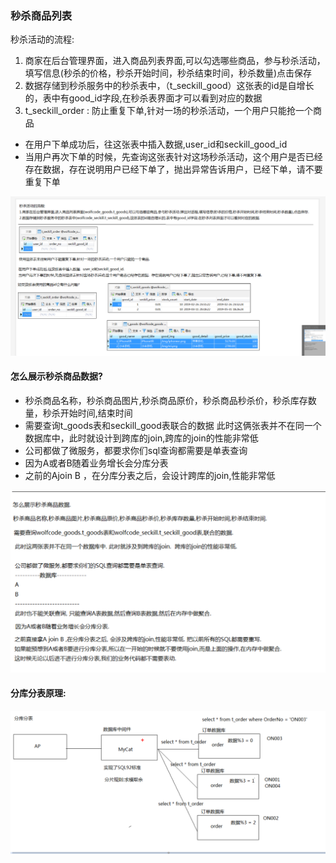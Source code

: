 ### 秒杀商品列表
秒杀活动的流程:
1. 商家在后台管理界面，进入商品列表界面,可以勾选哪些商品，参与秒杀活动，填写信息(秒杀的价格，秒杀开始时间，秒杀结束时间，秒杀数量)点击保存
2. 数据存储到秒杀服务中的秒杀表中，（t_seckill_good）这张表的id是自增长的，表中有good_id字段,在秒杀表界面才可以看到对应的数据
3. t_seckill_order : 防止重复下单,针对一场的秒杀活动，一个用户只能抢一个商品
* 在用户下单成功后，往这张表中插入数据,user_id和seckill_good_id
* 当用户再次下单的时候，先查询这张表针对这场秒杀活动，这个用户是否已经存在数据，存在说明用户已经下单了，抛出异常告诉用户，已经下单，请不要重复下单


![](assets/01_草稿-90b55e5c.png)


#### 怎么展示秒杀商品数据?
* 秒杀商品名称，秒杀商品图片,秒杀商品原价，秒杀商品秒杀价，秒杀库存数量，秒杀开始时间,结束时间
* 需要查询t_goods表和seckill_good表联合的数据
此时这俩张表并不在同一个数据库中，此时就设计到跨库的join,跨库的join的性能非常低
* 公司都做了微服务，都要求你们sql查询都需要是单表查询
* 因为A或者B随着业务增长会分库分表
* 之前的Ajoin B ，在分库分表之后，会设计跨库的join,性能非常低

![](assets/01_草稿-00845afa.png)




#### 分库分表原理:
![](assets/01_草稿-72179ee1.png)
